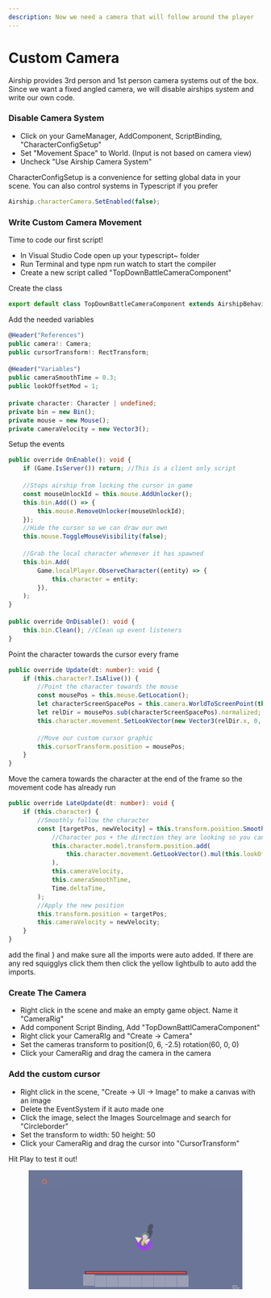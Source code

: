```yaml
---
description: Now we need a camera that will follow around the player
---
```


# Custom Camera

Airship provides 3rd person and 1st person camera systems out of the box. Since we want a fixed angled camera, we will disable airships system and write our own code.

### Disable Camera System

* Click on your GameManager, AddComponent, ScriptBinding, "CharacterConfigSetup"
* Set "Movement Space" to World. (Input is not based on camera view)
* Uncheck "Use Airship Camera System"

CharacterConfigSetup is a convenience for setting global data in your scene. You can also control systems in Typescript if you prefer

```typescript
Airship.characterCamera.SetEnabled(false);
```



### Write Custom Camera Movement

Time to code our first script!&#x20;

* &#x20;In Visual Studio Code open up your typescript\~ folder
* &#x20;Run Terminal and type npm run watch to start the compiler
* Create a new script called "TopDownBattleCameraComponent"

Create the class

```typescript
export default class TopDownBattleCameraComponent extends AirshipBehaviour {
```

Add the needed variables

```typescript
@Header("References")
public camera!: Camera;
public cursorTransform!: RectTransform;

@Header("Variables")
public cameraSmoothTime = 0.3;
public lookOffsetMod = 1;

private character: Character | undefined;
private bin = new Bin();
private mouse = new Mouse();
private cameraVelocity = new Vector3();
```

Setup the events

```typescript
public override OnEnable(): void {
	if (Game.IsServer()) return; //This is a client only script

	//Stops airship from locking the cursor in game
	const mouseUnlockId = this.mouse.AddUnlocker();
	this.bin.Add(() => {
		this.mouse.RemoveUnlocker(mouseUnlockId);
	});
	//Hide the cursor so we can draw our own
	this.mouse.ToggleMouseVisibility(false);

	//Grab the local character whenever it has spawned
	this.bin.Add(
		Game.localPlayer.ObserveCharacter((entity) => {
			this.character = entity;
		}),
	);
}

public override OnDisable(): void {
	this.bin.Clean(); //Clean up event listeners
}
```

Point the character towards the cursor every frame

```typescript
public override Update(dt: number): void {
	if (this.character?.IsAlive()) {
		//Point the character towards the mouse
		const mousePos = this.mouse.GetLocation();
		let characterScreenSpacePos = this.camera.WorldToScreenPoint(this.character.model.transform.position);
		let relDir = mousePos.sub(characterScreenSpacePos).normalized;
		this.character.movement.SetLookVector(new Vector3(relDir.x, 0, relDir.y));

		//Move our custom cursor graphic
		this.cursorTransform.position = mousePos;
	}
}
```

Move the camera towards the character at the end of the frame so the movement code has already run

```typescript
public override LateUpdate(dt: number): void {
	if (this.character) {
		//Smoothly follow the character
		const [targetPos, newVelocity] = this.transform.position.SmoothDamp(
			//Character pos + the direction they are looking so you can see more of where you are aiming
			this.character.model.transform.position.add(
				this.character.movement.GetLookVector().mul(this.lookOffsetMod),
			),
			this.cameraVelocity,
			this.cameraSmoothTime,
			Time.deltaTime,
		);
		//Apply the new position
		this.transform.position = targetPos;
		this.cameraVelocity = newVelocity;
	}
}
```

add the final } and make sure all the imports were auto added. If there are any red squigglys click them then click the yellow lightbulb to auto add the imports.



### Create The Camera

* Right click in the scene and make an empty game object. Name it "CameraRig"
* Add component Script Binding, Add "TopDownBattlCameraComponent"
* Right click your CameraRIg and "Create -> Camera"
* Set the cameras transform to position(0, 6, -2.5)  rotation(60, 0, 0)
* Click your CameraRig and drag the camera in the camera



### Add the custom cursor

* Right click in the scene, "Create -> UI -> Image" to make a canvas with an image
* Delete the EventSystem if it auto made one
* Click the image, select the Images SourceImage and search for "Circleborder"
* Set the transform to width: 50 height: 50
* Click your CameraRig and drag the cursor into "CursorTransform"



Hit Play to test it out!

<figure><img src="../../.gitbook/assets/image (57).png" alt=""><figcaption></figcaption></figure>
